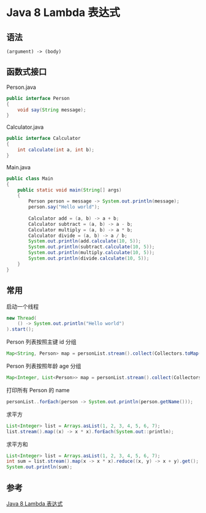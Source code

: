 # Java 8 Lambda 表达式

## 语法
```
(argument) -> (body)
```

## 函数式接口

Person.java
```java
public interface Person
{
    void say(String message);
}
```

Calculator.java
```java
public interface Calculator
{
    int calculate(int a, int b);
}
```

Main.java
```java
public class Main
{
    public static void main(String[] args)
    {
        Person person = message -> System.out.println(message);
        person.say("Hello world");
        
        Calculator add = (a, b) -> a + b;
        Calculator subtract = (a, b) -> a - b;
        Calculator multiply = (a, b) -> a * b;
        Calculator divide = (a, b) -> a / b;
        System.out.println(add.calculate(10, 5));
        System.out.println(subtract.calculate(10, 5));
        System.out.println(multiply.calculate(10, 5));
        System.out.println(divide.calculate(10, 5));
    }
}
```

## 常用

启动一个线程
```java
new Thread(
    () -> System.out.println("Hello world")
).start();
```

Person 列表按照主键 id 分组
```java
Map<String, Person> map = personList.stream().collect(Collectors.toMap(Person::getId, Function.identity));
```

Person 列表按照年龄 age 分组
```java
Map<Integer, List<Person>> map = personList.stream().collect(Collectors.groupingBy(Person::getAge));
```

打印所有 Person 的 name
```java
personList..forEach(person -> System.out.println(person.getName()));
```

求平方
```java
List<Integer> list = Arrays.asList(1, 2, 3, 4, 5, 6, 7);
list.stream().map((x) -> x * x).forEach(System.out::println);
```

求平方和
```java
List<Integer> list = Arrays.asList(1, 2, 3, 4, 5, 6, 7);
int sum = list.stream().map(x -> x * x).reduce((x, y) -> x + y).get();
System.out.println(sum);
```

## 参考
[Java 8 Lambda 表达式](https://www.runoob.com/java/java8-lambda-expressions.html)  
